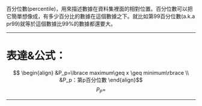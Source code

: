 百分位數(percentile)，用來描述數據在資料集裡面的相對位置。百分位數可以把它簡單想像成，有多少百分比的數據在這個數據之下。就比如第99百分位數(a.k.a pr99)就等於這個數據比99%的數據都還要大。
- - -
# 表達&公式：
$$
\begin{align}
&P_p=\lbrace maximum\geq x \geq minimum\rbrace
\\
&P_p：第p百分位數
\end{align}$$
$$
P_P=
$$
- - -